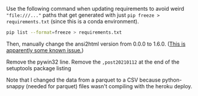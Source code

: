 Use the following command when updating requirements to avoid weird `"file:///..."` paths that get generated with just `pip freeze > requirements.txt` (since this is a conda environment).

```bash
pip list --format=freeze > requirements.txt
```

Then, manually change the ansi2html version from 0.0.0 to 1.6.0. ([This is apparently some known issue.](https://stackoverflow.com/questions/39577984/what-is-pkg-resources-0-0-0-in-output-of-pip-freeze-command))

Remove the pywin32 line.
Remove the `,post20210112` at the end of the setuptools package listing

Note that I changed the data from a parquet to a CSV because python-snappy (needed for parquet) files wasn't compiling with the heroku deploy.
